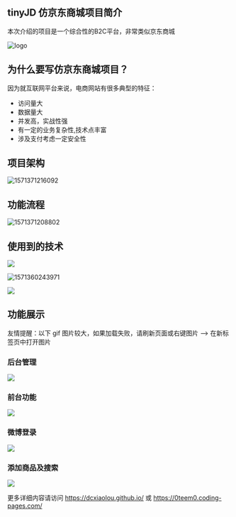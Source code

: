 ## tinyJD 仿京东商城项目简介

本次介绍的项目是一个综合性的B2C平台，非常类似京东商城

![logo](https://dcxiaolou.coding.net/p/MyPicGo/git/raw/master/img-tinyjd/tinyjd-logo.png)

## 为什么要写仿京东商城项目？

因为就互联网平台来说，电商网站有很多典型的特征：

- 访问量大
- 数据量大
- 并发高，实战性强
- 有一定的业务复杂性,技术点丰富
- 涉及支付考虑一定安全性

<!-- more -->

## 项目架构

![1571371216092](https://dcxiaolou.coding.net/p/MyPicGo/git/raw/master/img-tinyjd/1571371216092.png)

## 功能流程

![1571371208802](https://dcxiaolou.coding.net/p/MyPicGo/git/raw/master/img-tinyjd/1571371208802.png)

## 使用到的技术

![](https://dcxiaolou.coding.net/p/MyPicGo/git/raw/master/img-tinyjd/1571371296619.png)

![1571360243971](https://dcxiaolou.coding.net/p/MyPicGo/git/raw/master/img-tinyjd/1571360243971.png)

![](https://dcxiaolou.coding.net/p/MyPicGo/git/raw/master/img-tinyjd/1571360283686.png)

## 功能展示

友情提醒：以下 gif 图片较大，如果加载失败，请刷新页面或右键图片 —> 在新标签页中打开图片

### 后台管理

![](https://dcxiaolou.coding.net/p/MyPicGo/git/raw/master/img-tinyjd/tinyjd-后台管理.gif)

### 前台功能

![](https://dcxiaolou.coding.net/p/MyPicGo/git/raw/master/img-tinyjd/tinyjd-%E5%89%8D%E5%8F%B0%E5%8A%9F%E8%83%BD.gif)

### 微博登录

![](https://dcxiaolou.coding.net/p/MyPicGo/git/raw/master/img-tinyjd/tinyjd-微博登录.gif)

### 添加商品及搜索

![](https://dcxiaolou.coding.net/p/MyPicGo/git/raw/master/img-tinyjd/tinyjd-添加SPU及搜索.gif)

更多详细内容请访问 https://dcxiaolou.github.io/ 或 https://0teem0.coding-pages.com/